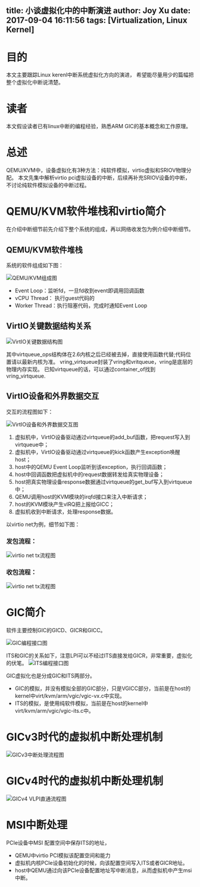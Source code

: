 title: 小谈虚拟化中的中断演进
author: Joy Xu
date: 2017-09-04 16:11:56
tags: [Virtualization, Linux Kernel]
---
# 目的

本文主要跟踪Linux kerenl中断系统虚拟化方向的演进，
希望能尽量用少的篇幅把整个虚拟化中断说清楚。

# 读者
本文假设读者已有linux中断的编程经验，熟悉ARM GIC的基本概念和工作原理。

# 总述

QEMU/KVM中，设备虚拟化有3种方法：纯软件模拟，virtio虚拟和SRIOV物理分配。
本文先集中解析virtio pci虚拟设备的中断，后续再补充SRIOV设备的中断，
不讨论纯软件模拟设备的中断过程。

# QEMU/KVM软件堆栈和virtio简介

在介绍中断细节前先介绍下整个系统的组成，再以网络收发包为例介绍中断细节。

## QEMU/KVM软件堆栈

系统的软件组成如下图：

![QEMU/KVM组成图](http://7vilkn.com1.z0.glb.clouddn.com/QEMU_KVM.png)

* Event Loop：监听fd，一旦fd收到event即调用回调函数
* vCPU Thread： 执行guest代码的
* Worker Thread：执行阻塞代码，完成时通知Event Loop

## VirtIO关键数据结构关系

![VirtIO关键数据结构图](http://7vilkn.com1.z0.glb.clouddn.com/virtio.gif)

其中virtqueue_ops结构体在2.6内核之后已经被去掉，直接使用函数代替;代码位置请以最新内核为准。
vring_virtqueue封装了vring和vritqueue，vring是底层的物理内存实现。
已知virtqueue的话，可以通过container_of找到vring_virtqueue.

## VirtIO设备和外界数据交互

交互的流程图如下：

![VirtIO设备和外界数据交互图](http://7vilkn.com1.z0.glb.clouddn.com/KVM_QEMU_virtIO_Process.PNG)

1. 虚拟机中，VirtIO设备驱动通过virtqueue的add_buf函数，把request写入到virtqueue中；
2. 虚拟机中，VirtIO设备驱动通过virtqueue的kick函数产生exception唤醒host；
3. host中的QEMU Event Loop监听到该exception，执行回调函数；
4. host中回调函数把虚拟机中的request数据转发给真实物理设备；
5. host把真实物理设备response数据通过virtqueue的get_buf写入到virtqueue中；
6. QEMU调用host的KVM模块的irqfd接口来注入中断请求；
7. host的KVM模块产生vIRQ把上报给GICC；
8. 虚拟机收到中断请求，处理response数据。

以virtio net为例，细节如下图：

### 发包流程：

![virtio net tx流程图](http://7vilkn.com1.z0.glb.clouddn.com/virtio-net-tx.png)

### 收包流程：

![virtio net tx流程图](http://7vilkn.com1.z0.glb.clouddn.com/virtio-net-rx.png)

# GIC简介

软件主要控制GIC的GICD、GICR和GICC。

![GIC编程接口图](http://7vilkn.com1.z0.glb.clouddn.com/The%20programming%20interfaces%20of%20a%20GICv3%20interrupt%20controller.png)

ITS和GIC的关系如下，注意LPI可以不经过ITS直接发给GICR，非常重要，虚拟化的伏笔。
![ITS编程接口图](http://7vilkn.com1.z0.glb.clouddn.com/An%20ITS%20forwarding%20an%20LPI%20to%20a%20Redistributor.png)

GIC虚拟化也是分成GIC和ITS两部分。
* GIC的模拟，并没有模拟全部的GIC部分，只是VGICC部分，当前是在host的kernel中virt/kvm/arm/vgic/vgic-vx.c中实现。
* ITS的模拟，是使用纯软件模拟，当前是在host的kernel中virt/kvm/arm/vgic/vgic-its.c中。

# GICv3时代的虚拟机中断处理机制

![GICv3中断处理流程图](http://7vilkn.com1.z0.glb.clouddn.com/forwarding_a_physical_interrupt_to_a_vPE_undirectly.png)

# GICv4时代的虚拟机中断处理机制

![GICv4 VLPI直通流程图](http://7vilkn.com1.z0.glb.clouddn.com/VLPI-forward-its.png)

# MSI中断处理

PCIe设备中MSI 配置空间中保存ITS的地址，
* QEMU中virtio PCI模拟该配置空间和能力
* 虚拟机内核PCIe设备初始化的时候，向该配置空间写入ITS或者GICR地址。
* host中QEMU通过向该PCIe设备配置地址写中断消息，从而虚拟机中产生msi中断。
